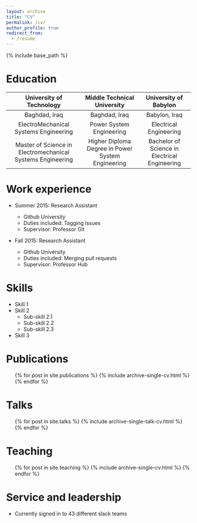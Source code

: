 ```yaml
---
layout: archive
title: "CV"
permalink: /cv/
author_profile: true
redirect_from:
  - /resume
---
```


{% include base_path %}

Education
======
| University of Technology |                                                          Middle Technical University |University of Babylon |
| :------------------------: |                                                     :-------------------------------: |  :-------------------------------: | 
| Baghdad, Iraq                                              |                                      Baghdad, Iraq | Babylon, Iraq |
| ElectroMechanical Systems Engineering                      |                           Power System Engineering | Electrical Engineering |
| Master of Science in Electromechanical Systems Engineering |  Higher Diploma Degree in Power System Engineering | Bachelor of Science in Electrical Engineering |

Work experience
======
* Summer 2015: Research Assistant
  * Github University
  * Duties included: Tagging issues
  * Supervisor: Professor Git

* Fall 2015: Research Assistant
  * Github University
  * Duties included: Merging pull requests
  * Supervisor: Professor Hub
  
Skills
======
* Skill 1
* Skill 2
  * Sub-skill 2.1
  * Sub-skill 2.2
  * Sub-skill 2.3
* Skill 3

Publications
======
  <ul>{% for post in site.publications %}
    {% include archive-single-cv.html %}
  {% endfor %}</ul>
  
Talks
======
  <ul>{% for post in site.talks %}
    {% include archive-single-talk-cv.html %}
  {% endfor %}</ul>
  
Teaching
======
  <ul>{% for post in site.teaching %}
    {% include archive-single-cv.html %}
  {% endfor %}</ul>
  
Service and leadership
======
* Currently signed in to 43 different slack teams
